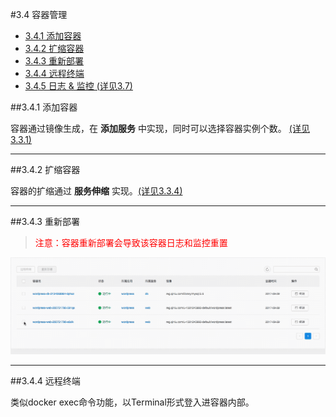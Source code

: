 #3.4 容器管理

- [3.4.1 添加容器](#jump1)
- [3.4.2 扩缩容器](#jump2)
- [3.4.3 重新部署](#jump3)
- [3.4.4 远程终端](#jump4)
- [3.4.5 日志 & 监控 (详见3.7)](ri-zhi-jian-kong.md "日志 & 监控[详见3.7]")


##<span id="jump1">3.4.1 添加容器</span>

容器通过镜像生成，在 **添加服务** 中实现，同时可以选择容器实例个数。 [(详见3.3.1)](fu-wu-guan-li.md "详见3.3.1")

***
##<span id="jump2">3.4.2 扩缩容器</span>

容器的扩缩通过 **服务伸缩** 实现。[(详见3.3.4)](fu-wu-guan-li.md "详见3.3.4")

***
##<span id="jump3">3.4.3 重新部署</span>

><span style="color:red">注意：容器重新部署会导致该容器日志和监控重置</span>

![重新部署](_figures/user-guide/container-redeploy.gif)

***
##<span id="jump4">3.4.4 远程终端</span>

类似docker exec命令功能，以Terminal形式登入进容器内部。

